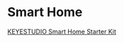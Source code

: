 # Smart Home

[KEYESTUDIO Smart Home Starter Kit](https://www.amazon.nl/gp/product/B0B7637837/ref=ppx_yo_dt_b_asin_title_o00_s00?ie=UTF8&psc=1)
